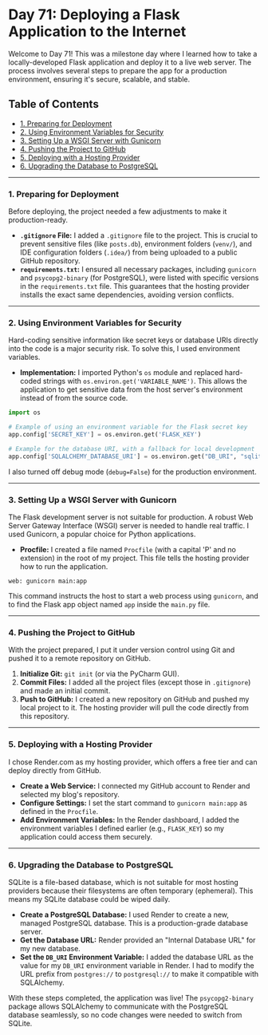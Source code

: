 # Day 71: Deploying a Flask Application to the Internet

Welcome to Day 71! This was a milestone day where I learned how to take a locally-developed Flask application and deploy it to a live web server. The process involves several steps to prepare the app for a production environment, ensuring it's secure, scalable, and stable.

## Table of Contents
- [1. Preparing for Deployment](#1-preparing-for-deployment)
- [2. Using Environment Variables for Security](#2-using-environment-variables-for-security)
- [3. Setting Up a WSGI Server with Gunicorn](#3-setting-up-a-wsgi-server-with-gunicorn)
- [4. Pushing the Project to GitHub](#4-pushing-the-project-to-github)
- [5. Deploying with a Hosting Provider](#5-deploying-with-a-hosting-provider)
- [6. Upgrading the Database to PostgreSQL](#6-upgrading-the-database-to-postgresql)

---

### 1. Preparing for Deployment
Before deploying, the project needed a few adjustments to make it production-ready.
-   **`.gitignore` File:** I added a `.gitignore` file to the project. This is crucial to prevent sensitive files (like `posts.db`), environment folders (`venv/`), and IDE configuration folders (`.idea/`) from being uploaded to a public GitHub repository.
-   **`requirements.txt`:** I ensured all necessary packages, including `gunicorn` and `psycopg2-binary` (for PostgreSQL), were listed with specific versions in the `requirements.txt` file. This guarantees that the hosting provider installs the exact same dependencies, avoiding version conflicts.

---

### 2. Using Environment Variables for Security
Hard-coding sensitive information like secret keys or database URIs directly into the code is a major security risk. To solve this, I used environment variables.

-   **Implementation:** I imported Python's `os` module and replaced hard-coded strings with `os.environ.get('VARIABLE_NAME')`. This allows the application to get sensitive data from the host server's environment instead of from the source code.

```python
import os

# Example of using an environment variable for the Flask secret key
app.config['SECRET_KEY'] = os.environ.get('FLASK_KEY')

# Example for the database URI, with a fallback for local development
app.config['SQLALCHEMY_DATABASE_URI'] = os.environ.get("DB_URI", "sqlite:///posts.db")
```
I also turned off debug mode (`debug=False`) for the production environment.

---

### 3. Setting Up a WSGI Server with Gunicorn
The Flask development server is not suitable for production. A robust Web Server Gateway Interface (WSGI) server is needed to handle real traffic. I used Gunicorn, a popular choice for Python applications.

-   **Procfile:** I created a file named `Procfile` (with a capital 'P' and no extension) in the root of my project. This file tells the hosting provider how to run the application.

```
web: gunicorn main:app
```
This command instructs the host to start a web process using `gunicorn`, and to find the Flask app object named `app` inside the `main.py` file.

---

### 4. Pushing the Project to GitHub
With the project prepared, I put it under version control using Git and pushed it to a remote repository on GitHub.

1.  **Initialize Git:** `git init` (or via the PyCharm GUI).
2.  **Commit Files:** I added all the project files (except those in `.gitignore`) and made an initial commit.
3.  **Push to GitHub:** I created a new repository on GitHub and pushed my local project to it. The hosting provider will pull the code directly from this repository.

---

### 5. Deploying with a Hosting Provider
I chose Render.com as my hosting provider, which offers a free tier and can deploy directly from GitHub.

-   **Create a Web Service:** I connected my GitHub account to Render and selected my blog's repository.
-   **Configure Settings:** I set the start command to `gunicorn main:app` as defined in the `Procfile`.
-   **Add Environment Variables:** In the Render dashboard, I added the environment variables I defined earlier (e.g., `FLASK_KEY`) so my application could access them securely.


---

### 6. Upgrading the Database to PostgreSQL
SQLite is a file-based database, which is not suitable for most hosting providers because their filesystems are often temporary (ephemeral). This means my SQLite database could be wiped daily.

-   **Create a PostgreSQL Database:** I used Render to create a new, managed PostgreSQL database. This is a production-grade database server.
-   **Get the Database URL:** Render provided an "Internal Database URL" for my new database.
-   **Set the `DB_URI` Environment Variable:** I added the database URL as the value for my `DB_URI` environment variable in Render. I had to modify the URL prefix from `postgres://` to `postgresql://` to make it compatible with SQLAlchemy.

With these steps completed, the application was live! The `psycopg2-binary` package allows SQLAlchemy to communicate with the PostgreSQL database seamlessly, so no code changes were needed to switch from SQLite.
   